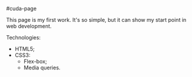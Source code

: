 #cuda-page

This page is my first work. It's so simple, but it can show my start point in web development.

Technologies:
- HTML5;
- CSS3:
  - Flex-box;
  - Media queries.
